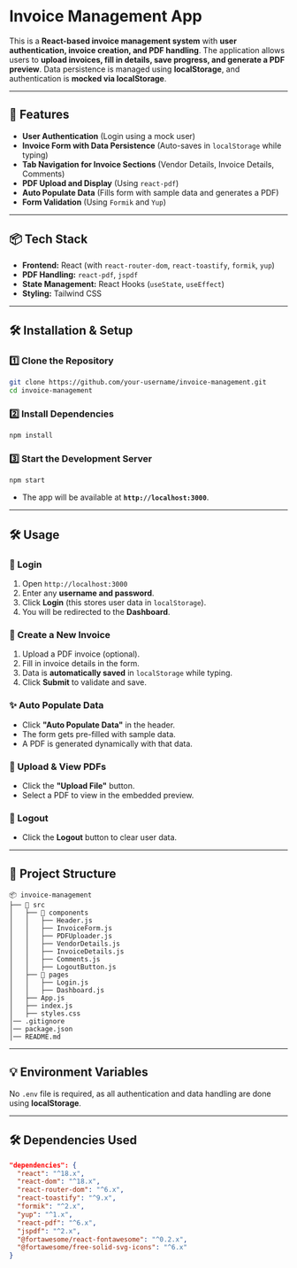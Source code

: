 # **Invoice Management App**

This is a **React-based invoice management system** with **user authentication, invoice creation, and PDF handling**. The application allows users to **upload invoices, fill in details, save progress, and generate a PDF preview**. Data persistence is managed using **localStorage**, and authentication is **mocked via localStorage**.

---

## **🚀 Features**

- **User Authentication** (Login using a mock user)
- **Invoice Form with Data Persistence** (Auto-saves in `localStorage` while typing)
- **Tab Navigation for Invoice Sections** (Vendor Details, Invoice Details, Comments)
- **PDF Upload and Display** (Using `react-pdf`)
- **Auto Populate Data** (Fills form with sample data and generates a PDF)
- **Form Validation** (Using `Formik` and `Yup`)

---

## **📦 Tech Stack**

- **Frontend:** React (with `react-router-dom`, `react-toastify`, `formik`, `yup`)
- **PDF Handling:** `react-pdf`, `jspdf`
- **State Management:** React Hooks (`useState`, `useEffect`)
- **Styling:** Tailwind CSS

---

## **🛠 Installation & Setup**

### **1️⃣ Clone the Repository**

```sh
git clone https://github.com/your-username/invoice-management.git
cd invoice-management
```

### **2️⃣ Install Dependencies**

```sh
npm install
```

### **3️⃣ Start the Development Server**

```sh
npm start
```

- The app will be available at **`http://localhost:3000`**.

---

## **🛠 Usage**

### **🔑 Login**

1. Open `http://localhost:3000`
2. Enter any **username and password**.
3. Click **Login** (this stores user data in `localStorage`).
4. You will be redirected to the **Dashboard**.

### **📑 Create a New Invoice**

1. Upload a PDF invoice (optional).
2. Fill in invoice details in the form.
3. Data is **automatically saved** in `localStorage` while typing.
4. Click **Submit** to validate and save.

### **✨ Auto Populate Data**

- Click **"Auto Populate Data"** in the header.
- The form gets pre-filled with sample data.
- A PDF is generated dynamically with that data.

### **📂 Upload & View PDFs**

- Click the **"Upload File"** button.
- Select a PDF to view in the embedded preview.

### **🚪 Logout**

- Click the **Logout** button to clear user data.

---

## **📂 Project Structure**

```
📦 invoice-management
├── 📂 src
│   ├── 📂 components
│   │   ├── Header.js
│   │   ├── InvoiceForm.js
│   │   ├── PDFUploader.js
│   │   ├── VendorDetails.js
│   │   ├── InvoiceDetails.js
│   │   ├── Comments.js
│   │   ├── LogoutButton.js
│   ├── 📂 pages
│   │   ├── Login.js
│   │   ├── Dashboard.js
│   ├── App.js
│   ├── index.js
│   ├── styles.css
│── .gitignore
│── package.json
│── README.md
```

---

## **💡 Environment Variables**

No `.env` file is required, as all authentication and data handling are done using **localStorage**.

---

## **🛠 Dependencies Used**

```json
"dependencies": {
  "react": "^18.x",
  "react-dom": "^18.x",
  "react-router-dom": "^6.x",
  "react-toastify": "^9.x",
  "formik": "^2.x",
  "yup": "^1.x",
  "react-pdf": "^6.x",
  "jspdf": "^2.x",
  "@fortawesome/react-fontawesome": "^0.2.x",
  "@fortawesome/free-solid-svg-icons": "^6.x"
}
```